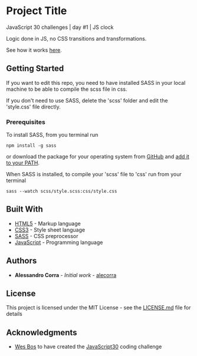 # Project Title

JavaScript 30 challenges | day #1 | JS clock

Logic done in JS, no CSS transitions and transformations.

See how it works [here](https://codepen.io/alecorra/pen/BapOyZb).

## Getting Started

If you want to edit this repo, you need to have installed SASS in your local machine to be able to compile the scss file in css.

If you don't need to use SASS, delete the 'scss' folder and edit the 'style.css' file directly.

### Prerequisites

To install SASS, from you terminal run

```
npm install -g sass
```

or download the package for your operating system from [GitHub](https://github.com/sass/dart-sass/releases/tag/1.32.8) and [add it to your PATH](https://katiek2.github.io/path-doc/).

When SASS is installed, to compile your 'scss' file to 'css' run from your terminal

```
sass --watch scss/style.scss:css/style.css
```

## Built With

- [HTML5](https://developer.mozilla.org/en-US/docs/Web/Guide/HTML/HTML5) - Markup language
- [CSS3](https://www.w3schools.com/css/) - Style sheet language
- [SASS](https://sass-lang.com/) - CSS preprocessor
- [JavaScript](https://www.javascript.com/) - Programming language

## Authors

- **Alessandro Corra** - _Initial work_ - [alecorra](https://github.com/alecorra)

## License

This project is licensed under the MIT License - see the [LICENSE.md](LICENSE.md) file for details

## Acknowledgments

- [Wes Bos](https://twitter.com/wesbos) to have created the [JavaScript30](https://javascript30.com/) coding challenge
